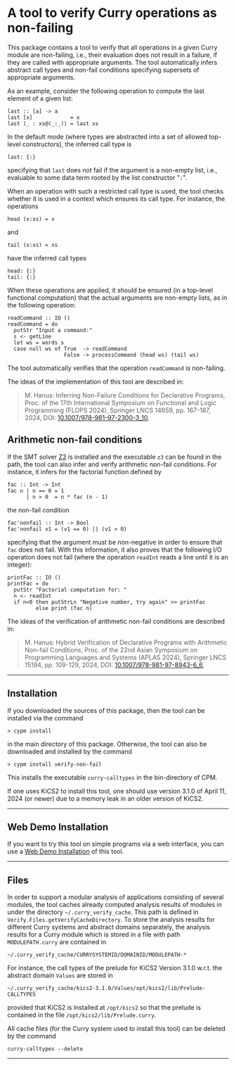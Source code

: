 A tool to verify Curry operations as non-failing
================================================

This package contains a tool to verify that all operations
in a given Curry module are non-failing, i.e., their evaluation does
not result in a failure, if they are called with appropriate
arguments. The tool automatically infers abstract call types
and non-fail conditions specifying supersets of appropriate arguments.

As an example, consider the following operation to compute the last element
of a given list:

    last :: [a] -> a
    last [x]            = x
    last (_ : xs@(_:_)) = last xs

In the default mode (where types are abstracted into a set
of allowed top-level constructors), the inferred call type is

    last: {:}

specifying that `last` does not fail if the argument is a
non-empty list, i.e., evaluable to some data term rooted by
the list constructor "`:`".

When an operation with such a restricted call type is used,
the tool checks whether it is used in a context which
ensures its call type. For instance, the operations

    head (x:xs) = x

and

    tail (x:xs) = xs

have the inferred call types

    head: {:}
    tail: {:}

When these operations are applied, it should be ensured
(in a top-level functional computation) that the actual arguments
are non-empty lists, as in the following operation:

    readCommand :: IO ()
    readCommand = do
      putStr "Input a command:"
      s <- getLine
      let ws = words s
      case null ws of True  -> readCommand
                      False -> processCommand (head ws) (tail ws)

The tool automatically verifies that the operation `readCommand`
is non-failing.

The ideas of the implementation of this tool are described in:

> M. Hanus: Inferring Non-Failure Conditions for Declarative Programs,
> Proc. of the 17th International Symposium on Functional and Logic Programming
> (FLOPS 2024), Springer LNCS 14659, pp. 167-187, 2024,
> DOI: [10.1007/978-981-97-2300-3\_10](http://dx.doi.org/10.1007/978-981-97-2300-3\_10),


Arithmetic non-fail conditions
------------------------------

If the SMT solver [Z3](https://github.com/Z3Prover/z3.git) is
installed and the executable `z3` can be found in the path,
the tool can also infer and verify arithmetic non-fail conditions.
For instance, it infers for the factorial function defined by

    fac :: Int -> Int
    fac n | n == 0 = 1
          | n > 0  = n * fac (n - 1)

the non-fail condition

    fac'nonfail :: Int -> Bool
    fac'nonfail v1 = (v1 == 0) || (v1 > 0)

specifying that the argument must be non-negative in order to ensure
that `fac` does not fail.
With this information, it also proves that the following
I/O operation does not fail (where the operation `readInt`
reads a line until it is an integer):

    printFac :: IO ()
    printFac = do
      putStr "Factorial computation for: "
      n <- readInt
      if n<0 then putStrLn "Negative number, try again" >> printFac
             else print (fac n)

The ideas of the verification of arithmetic non-fail conditions
are described in:

> M. Hanus: Hybrid Verification of Declarative Programs with
> Arithmetic Non-fail Conditions,
> Proc. of the 22nd Asian Symposium on Programming Languages and Systems
> (APLAS 2024), Springer LNCS 15194, pp. 109-129, 2024,
> DOI: [10.1007/978-981-97-8943-6\_6](http://dx.doi.org/10.1007/978-981-97-8943-6\_6),

------------------------------------------------------------------------------

Installation
------------

If you downloaded the sources of this package, then the tool can be
installed via the command

    > cypm install

in the main directory of this package. Otherwise, the tool can
also be downloaded and installed by the command

    > cypm install verify-non-fail

This installs the executable `curry-calltypes` in the bin-directory of CPM.

If one uses KiCS2 to install this tool, one should use version 3.1.0
of April 11, 2024 (or newer) due to a memory leak in an older version of KiCS2.

------------------------------------------------------------------------------

Web Demo Installation
---------------------

If you want to try this tool on simple programs via a web interface,
you can use a
[Web Demo Installation](https://cpm.curry-lang.org/webapps/failfree/)
of this tool.

------------------------------------------------------------------------------

Files
-----

In order to support a modular analysis of applications consisting
of several modules, the tool caches already computed analysis results
of modules in under the directory `~/.curry_verify_cache`.
This path is defined in `Verify.Files.getVerifyCacheDirectory`.
To store the analysis results for different Curry systems and
abstract domains separately, the analysis results for a Curry module
which is stored in a file with path `MODULEPATH.curry` are contained in

    ~/.curry_verify_cache/CURRYSYSTEMID/DOMAINID/MODULEPATH-*

For instance, the call types of the prelude for KiCS2 Version 3.1.0
w.r.t. the abstract domain `Values` are stored in

    ~/.curry_verify_cache/kics2-3.1.0/Values/opt/kics2/lib/Prelude-CALLTYPES

provided that KiCS2 is installed at `/opt/kics2` so that the prelude
is contained in the file `/opt/kics2/lib/Prelude.curry`.

All cache files (for the Curry system used to install this tool)
can be deleted by the command

    curry-calltypes --delete

------------------------------------------------------------------------------
